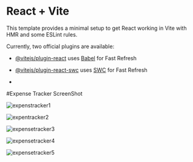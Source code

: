 # React + Vite

This template provides a minimal setup to get React working in Vite with HMR and some ESLint rules.

Currently, two official plugins are available:

- [@vitejs/plugin-react](https://github.com/vitejs/vite-plugin-react/blob/main/packages/plugin-react/README.md) uses [Babel](https://babeljs.io/) for Fast Refresh
- [@vitejs/plugin-react-swc](https://github.com/vitejs/vite-plugin-react-swc) uses [SWC](https://swc.rs/) for Fast Refresh

- 
#Expense Tracker ScreenShot

![expenstracker1](https://github.com/user-attachments/assets/f7577b5c-f221-405e-8b93-2dbd76180e2c)

![expentracker2](https://github.com/user-attachments/assets/418e9923-945a-414e-9213-f219873dd728)

![expensetracker3](https://github.com/user-attachments/assets/d82c41dd-2cfa-478b-ae92-fda87568f9b2)

![expensetracker4](https://github.com/user-attachments/assets/516156d9-68e5-45a0-912a-f4f67d41ccd3)

![expensetracker5](https://github.com/user-attachments/assets/eb9807e0-cba0-4c6d-89ea-0beb66e0abe4)
